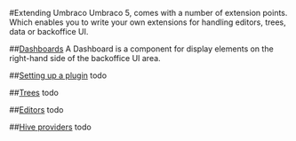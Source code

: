 #Extending Umbraco
Umbraco 5, comes with a number of extension points. Which enables you to write your own extensions for handling editors, trees, data or backoffice UI.

##[Dashboards](dashboards/index.md)
A Dashboard is a component for display elements on the right-hand side of the backoffice UI area.

##[Setting up a plugin](plugins/index.md)
todo

##[Trees](trees/index.md)
todo

##[Editors](editors/index.md)
todo

##[Hive providers](hiveproviders/index.md)
todo
